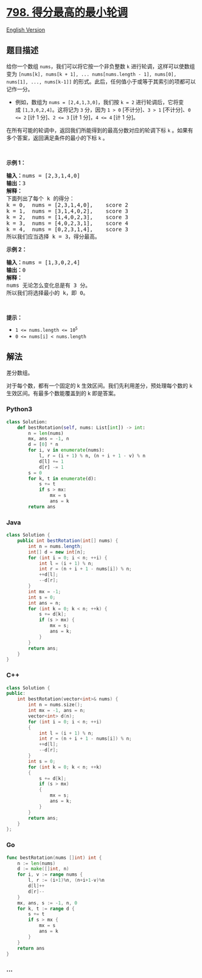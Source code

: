 # [798. 得分最高的最小轮调](https://leetcode.cn/problems/smallest-rotation-with-highest-score)

[English Version](/solution/0700-0799/0798.Smallest%20Rotation%20with%20Highest%20Score/README_EN.md)

## 题目描述

<!-- 这里写题目描述 -->

<p>给你一个数组&nbsp;<code>nums</code>，我们可以将它按一个非负整数 <code>k</code> 进行轮调，这样可以使数组变为&nbsp;<code>[nums[k], nums[k + 1], ... nums[nums.length - 1], nums[0], nums[1], ..., nums[k-1]]</code>&nbsp;的形式。此后，任何值小于或等于其索引的项都可以记作一分。</p>

<ul>
	<li>例如，数组为&nbsp;<code>nums = [2,4,1,3,0]</code>，我们按&nbsp;<code>k = 2</code>&nbsp;进行轮调后，它将变成&nbsp;<code>[1,3,0,2,4]</code>。这将记为 <code>3</code> 分，因为 <code>1 &gt; 0</code> [不计分]、<code>3 &gt; 1</code> [不计分]、<code>0 &lt;= 2</code> [计 1 分]、<code>2 &lt;= 3</code> [计 1 分]，<code>4 &lt;= 4</code> [计 1 分]。</li>
</ul>

<p>在所有可能的轮调中，返回我们所能得到的最高分数对应的轮调下标 <code>k</code> 。如果有多个答案，返回满足条件的最小的下标 <code>k</code> 。</p>

<p>&nbsp;</p>

<p><strong>示例 1：</strong></p>

<pre>
<strong>输入：</strong>nums = [2,3,1,4,0]
<strong>输出：</strong>3
<strong>解释：</strong>
下面列出了每个 k 的得分：
k = 0,  nums = [2,3,1,4,0],    score 2
k = 1,  nums = [3,1,4,0,2],    score 3
k = 2,  nums = [1,4,0,2,3],    score 3
k = 3,  nums = [4,0,2,3,1],    score 4
k = 4,  nums = [0,2,3,1,4],    score 3
所以我们应当选择&nbsp;k = 3，得分最高。</pre>

<p><strong>示例 2：</strong></p>

<pre>
<strong>输入：</strong>nums = [1,3,0,2,4]
<strong>输出：</strong>0
<strong>解释：</strong>
nums 无论怎么变化总是有 3 分。
所以我们将选择最小的 k，即 0。
</pre>

<p>&nbsp;</p>

<p><strong>提示：</strong></p>

<ul>
	<li><code>1 &lt;= nums.length &lt;= 10<sup>5</sup></code></li>
	<li><code>0 &lt;= nums[i] &lt; nums.length</code></li>
</ul>

## 解法

<!-- 这里可写通用的实现逻辑 -->

差分数组。

对于每个数，都有一个固定的 k 生效区间。我们先利用差分，预处理每个数的 k 生效区间。有最多个数能覆盖到的 k 即是答案。

<!-- tabs:start -->

### **Python3**

<!-- 这里可写当前语言的特殊实现逻辑 -->

```python
class Solution:
    def bestRotation(self, nums: List[int]) -> int:
        n = len(nums)
        mx, ans = -1, n
        d = [0] * n
        for i, v in enumerate(nums):
            l, r = (i + 1) % n, (n + i + 1 - v) % n
            d[l] += 1
            d[r] -= 1
        s = 0
        for k, t in enumerate(d):
            s += t
            if s > mx:
                mx = s
                ans = k
        return ans
```

### **Java**

<!-- 这里可写当前语言的特殊实现逻辑 -->

```java
class Solution {
    public int bestRotation(int[] nums) {
        int n = nums.length;
        int[] d = new int[n];
        for (int i = 0; i < n; ++i) {
            int l = (i + 1) % n;
            int r = (n + i + 1 - nums[i]) % n;
            ++d[l];
            --d[r];
        }
        int mx = -1;
        int s = 0;
        int ans = n;
        for (int k = 0; k < n; ++k) {
            s += d[k];
            if (s > mx) {
                mx = s;
                ans = k;
            }
        }
        return ans;
    }
}
```

### **C++**

```cpp
class Solution {
public:
    int bestRotation(vector<int>& nums) {
        int n = nums.size();
        int mx = -1, ans = n;
        vector<int> d(n);
        for (int i = 0; i < n; ++i)
        {
            int l = (i + 1) % n;
            int r = (n + i + 1 - nums[i]) % n;
            ++d[l];
            --d[r];
        }
        int s = 0;
        for (int k = 0; k < n; ++k)
        {
            s += d[k];
            if (s > mx)
            {
                mx = s;
                ans = k;
            }
        }
        return ans;
    }
};
```

### **Go**

```go
func bestRotation(nums []int) int {
	n := len(nums)
	d := make([]int, n)
	for i, v := range nums {
		l, r := (i+1)%n, (n+i+1-v)%n
		d[l]++
		d[r]--
	}
	mx, ans, s := -1, n, 0
	for k, t := range d {
		s += t
		if s > mx {
			mx = s
			ans = k
		}
	}
	return ans
}
```

### **...**

```

```

<!-- tabs:end -->
